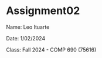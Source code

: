 # Assignment02


Name: Leo Ituarte<br/>


Date: 1/02/2024<br/>


Class: Fall 2024 - COMP 690 (75616)
